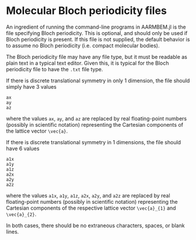 # Molecular Bloch periodicity files

An ingredient of running the command-line programs in AARMBEM.jl is
the file specifying Bloch periodicity. This is optional, and should
only be used if Bloch periodicity is present. If this file is not
supplied, the default behavior is to assume no Bloch periodicity
(i.e. compact molecular bodies).

The Bloch periodicity file may have any file type, but it must be
readable as plain text in a typical text editor. Given this, it is
typical for the Bloch periodicity file to have the `.txt` file type.

If there is discrete translational symmetry in only 1 dimension, the
file should simply have 3 values
```
ax
ay
az
```
where the values `ax`, `ay`, and `az` are replaced by real
floating-point numbers (possibly in scientific notation) representing
the Cartesian components of the lattice vector ``\vec{a}``.

If there is discrete translational symmetry in 1 dimensions, the file
should have 6 values
```
a1x
a1y
a1z
a2x
a2y
a2z
```
where the values `a1x`, `a1y`, `a1z`, `a2x`, `a2y`, and `a2z` are
replaced by real floating-point numbers (possibly in scientific
notation) representing the Cartesian components of the respective
lattice vector ``\vec{a}_{1}`` and ``\vec{a}_{2}``.

In both cases, there should be no extraneous characters, spaces, or
blank lines.